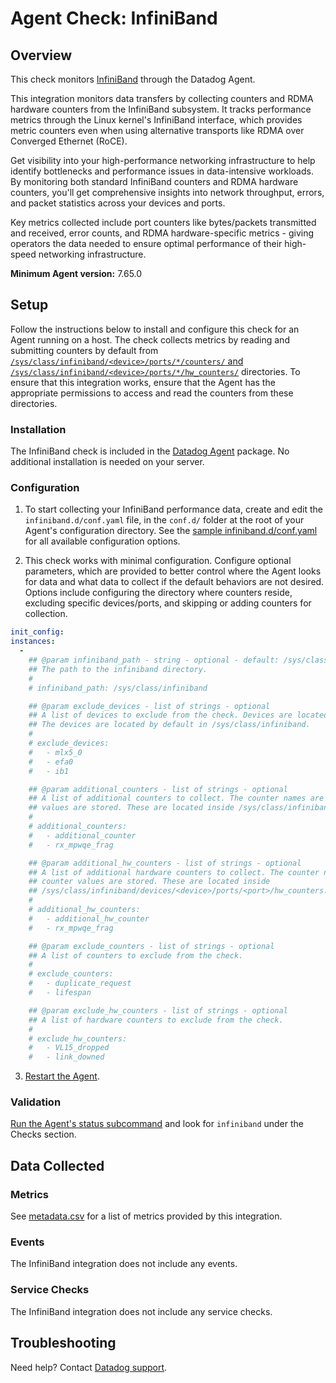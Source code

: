 # Agent Check: InfiniBand

## Overview

This check monitors [InfiniBand][1] through the Datadog Agent. 

This integration monitors data transfers by collecting counters and RDMA hardware counters from the InfiniBand subsystem. It tracks performance metrics through the Linux kernel's InfiniBand interface, which provides metric counters even when using alternative transports like RDMA over Converged Ethernet (RoCE).

Get visibility into your high-performance networking infrastructure to help identify bottlenecks and performance issues in data-intensive workloads. By monitoring both standard InfiniBand counters and RDMA hardware counters, you'll get comprehensive insights into network throughput, errors, and packet statistics across your devices and ports.

Key metrics collected include port counters like bytes/packets transmitted and received, error counts, and RDMA hardware-specific metrics - giving operators the data needed to ensure optimal performance of their high-speed networking infrastructure.

**Minimum Agent version:** 7.65.0

## Setup

Follow the instructions below to install and configure this check for an Agent running on a host. The check collects metrics by reading and submitting counters by default from [`/sys/class/infiniband/<device>/ports/*/counters/` and `/sys/class/infiniband/<device>/ports/*/hw_counters/`][3] directories. To ensure that this integration works, ensure that the Agent has the appropriate permissions to access and read the counters from these directories.

### Installation

The InfiniBand check is included in the [Datadog Agent][2] package.
No additional installation is needed on your server.

### Configuration

1. To start collecting your InfiniBand performance data, create and edit the `infiniband.d/conf.yaml` file, in the `conf.d/` folder at the root of your Agent's configuration directory. See the [sample infiniband.d/conf.yaml][4] for all available configuration options.

2. This check works with minimal configuration. Configure optional parameters, which are provided to better control where the Agent looks for data and what data to collect if the default behaviors are not desired. Options include configuring the directory where counters reside, excluding specific devices/ports, and skipping or adding counters for collection.
```yaml
init_config:
instances:
  -
    ## @param infiniband_path - string - optional - default: /sys/class/infiniband
    ## The path to the infiniband directory.
    #
    # infiniband_path: /sys/class/infiniband

    ## @param exclude_devices - list of strings - optional
    ## A list of devices to exclude from the check. Devices are located in the infiniband directory. 
    ## The devices are located by default in /sys/class/infiniband.
    #
    # exclude_devices:
    #   - mlx5_0
    #   - efa0
    #   - ib1

    ## @param additional_counters - list of strings - optional
    ## A list of additional counters to collect. The counter names are the files in which the counter 
    ## values are stored. These are located inside /sys/class/infiniband/devices/<device>/ports/<port>/counters.
    #
    # additional_counters:
    #   - additional_counter
    #   - rx_mpwqe_frag

    ## @param additional_hw_counters - list of strings - optional
    ## A list of additional hardware counters to collect. The counter names are the files in which the 
    ## counter values are stored. These are located inside 
    ## /sys/class/infiniband/devices/<device>/ports/<port>/hw_counters.
    #
    # additional_hw_counters:
    #   - additional_hw_counter
    #   - rx_mpwqe_frag

    ## @param exclude_counters - list of strings - optional
    ## A list of counters to exclude from the check.
    #
    # exclude_counters:
    #   - duplicate_request
    #   - lifespan

    ## @param exclude_hw_counters - list of strings - optional
    ## A list of hardware counters to exclude from the check.
    #
    # exclude_hw_counters:
    #   - VL15_dropped
    #   - link_downed
```

3. [Restart the Agent][5].

### Validation

[Run the Agent's status subcommand][6] and look for `infiniband` under the Checks section.

## Data Collected

### Metrics

See [metadata.csv][7] for a list of metrics provided by this integration.

### Events

The InfiniBand integration does not include any events.

### Service Checks

The InfiniBand integration does not include any service checks.

## Troubleshooting

Need help? Contact [Datadog support][8].


[1]: https://www.infinibandta.org/
[2]: /account/settings/agent/latest
[3]: https://docs.nvidia.com/networking/display/ofedv512580/infiniband+interface
[4]: https://github.com/DataDog/integrations-core/blob/master/infiniband/datadog_checks/infiniband/data/conf.yaml.example
[5]: https://docs.datadoghq.com/agent/guide/agent-commands/#start-stop-and-restart-the-agent
[6]: https://docs.datadoghq.com/agent/guide/agent-commands/#agent-status-and-information
[7]: https://github.com/DataDog/integrations-core/blob/master/infiniband/metadata.csv
[8]: https://docs.datadoghq.com/help/
